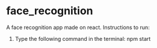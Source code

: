 # face_recognition
A face recognition app made on react.
Instructions to run:
1. Type the following command in the terminal:
   npm start
